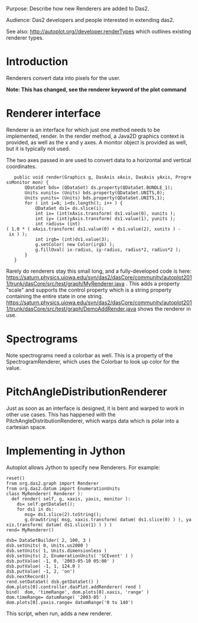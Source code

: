 Purpose: Describe how new Renderers are added to Das2.

Audience: Das2 developers and people interested in extending das2.

See also: <http://autoplot.org//developer.renderTypes> which outlines
existing renderer types.

# Introduction

Renderers convert data into pixels for the user.

**Note: This has changed, see the renderer keyword of the plot command**

# Renderer interface

Renderer is an interface for which just one method needs to be
implemented, render. In the render method, a Java2D graphics context is
provided, as well as the x and y axes. A monitor object is provided as
well, but it is typically not used.

The two axes passed in are used to convert data to a horizontal and
vertical coordinates.

`   public void render(Graphics g, DasAxis xAxis, DasAxis yAxis, ProgressMonitor mon) {`  
`       QDataSet bds= (QDataSet) ds.property(QDataSet.BUNDLE_1);`  
`       Units xunits= (Units) bds.property(QDataSet.UNITS,0);`  
`       Units yunits= (Units) bds.property(QDataSet.UNITS,1);`  
`       for ( int i=0; i<ds.length(); i++ ) {`  
`           QDataSet ds1= ds.slice(i);`  
`           int ix= (int)xAxis.transform( ds1.value(0), xunits );`  
`           int iy= (int)yAxis.transform( ds1.value(1), yunits );`  
`           int radius= (int)( 1.0 * ( xAxis.transform( ds1.value(0) + ds1.value(2), xunits ) - ix ) ); `  
`           int irgb= (int)ds1.value(3);`  
`           g.setColor( new Color(irgb) );`  
`           g.fillOval( ix-radius, iy-radius, radius*2, radius*2 );`  
`       }`  
`   }`

Rarely do renderers stay this small long, and a fully-developed code is
here:
<https://saturn.physics.uiowa.edu/svn/das2/dasCore/community/autoplot2011/trunk/dasCore/src/test/graph/MyRenderer.java>
. This adds a property "scale" and supports the control property which
is a string property containing the entire state in one string.
<https://saturn.physics.uiowa.edu/svn/das2/dasCore/community/autoplot2011/trunk/dasCore/src/test/graph/DemoAddRender.java>
shows the renderer in use.

# Spectrograms

Note spectrograms need a colorbar as well. This is a property of the
SpectrogramRenderer, which uses the Colorbar to look up color for the
value.

# PitchAngleDistributionRenderer

Just as soon as an interface is designed, it is bent and warped to work
in other use cases. This has happened with the
PitchAngleDistributionRenderer, which warps data which is polar into a
cartesian space.

# Implementing in Jython

Autoplot allows Jython to specify new Renderers. For example:

`reset()`  
`from org.das2.graph import Renderer`  
`from org.das2.datum import EnumerationUnits`  
`class MyRenderer( Renderer ):`  
`  def render( self, g, xaxis, yaxis, monitor ):`  
`    ds= self.getDataSet();`  
`    for ds1 in ds:`  
`       msg= ds1.slice(2).toString(); `  
`       g.drawString( msg, xaxis.transform( datum( ds1.slice(0) ) ), yaxis.transform( datum( ds1.slice(1) ) ) )    `  
`rend= MyRenderer()`  
  
`dsb= DataSetBuilder( 2, 100, 3 )`  
`dsb.setUnits( 0, Units.us2000 )`  
`dsb.setUnits( 1, Units.dimensionless )`  
`dsb.setUnits( 2, EnumerationUnits( 'SCEvent' ) )`  
`dsb.putValue( -1, 0, '2003-05-10 05:00' )`  
`dsb.putValue( -1, 1, 124.0 )`  
`dsb.putValue( -1, 2, 'on')`  
`dsb.nextRecord()`  
`rend.setDataSet( dsb.getDataSet() )`  
`dom.plots[0].controller.dasPlot.addRenderer( rend )`  
`bind(  dom, 'timeRange', dom.plots[0].xaxis, 'range' )`  
`dom.timeRange= datumRange( '2003-05' )`  
`dom.plots[0].yaxis.range= datumRange('0 to 140')`

This script, when run, adds a new renderer.
